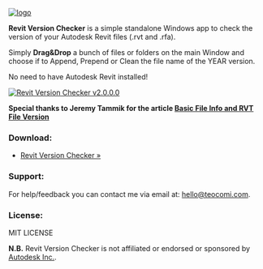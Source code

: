 [![logo](http://teocomi.com/assets/2014/11/logo.png)](http://teocomi.com/assets/2014/11/logo.png)

**Revit Version Checker** is a simple standalone Windows app to check the version of your Autodesk Revit files (.rvt and .rfa).

Simply **Drag&Drop** a bunch of files or folders on the main Window and choose if to Append, Prepend or Clean the file name of the YEAR version.

No need to have Autodesk Revit installed!

[![Revit Version Checker v2.0.0.0](http://teocomi.com/assets/2014/11/2015-01-10-15_51_21-Revit-Version-Checker-v2.0.0.0-470x244.png)](http://teocomi.com/assets/2014/11/2015-01-10-15_51_21-Revit-Version-Checker-v2.0.0.0-470x244.png)

**Special thanks to Jeremy Tammik for the article [Basic File Info and RVT File Version](http://thebuildingcoder.typepad.com/blog/2013/01/basic-file-info-and-rvt-file-version.html)**

### Download:

* [Revit Version Checker »](https://github.com/teocomi/Reveche/releases/latest)

### Support:

For help/feedback you can contact me via email at: [hello@teocomi.com](mailto:hello@teocomi.com).

### License:

MIT LICENSE

**N.B.** Revit Version Checker is not affiliated or endorsed or sponsored by [Autodesk Inc.](http://www.autodesk.com/).
